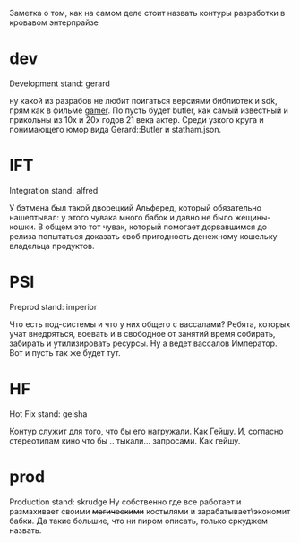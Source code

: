 Заметка о том, как на самом деле стоит назвать контуры разработки в кровавом энтерпрайзе

# dev
Development stand: gerard

ну какой из разрабов не любит поигаться версиями библиотек и sdk, прям как в фильме [gamer](https://st.kp.yandex.net/im/poster/1/7/6/kinopoisk.ru-Gamer-1764622.jpg). По пусть будет butler, как самый известный и прикольны из 10х и 20х годов 21 века актер. Среди узкого круга и понимающего юмор вида Gerard::Butler и statham.json.

# IFT
Integration stand: alfred

У бэтмена был такой дворецкий Альферед, который обязательно нашептывал: у этого чувака много бабок и давно не было жещины-кошки. В общем это тот чувак, который помогает дорвавшимся до релиза попытаться доказать своб пригодность денежному кошельку владельца продуктов.

# PSI
Preprod stand: imperior

Что есть под-системы и что у них общего с вассалами? Ребята, которых учат внедряться, воевать и в свободное от занятий время собирать, забирать и утилизировать ресурсы. Ну а ведет вассалов Император. Вот и пусть так же будет тут.

# HF
Hot Fix stand: geisha

Контур служит для того, что бы его нагружали. Как Гейшу. И, согласно стереотипам кино что бы .. тыкали... запросами. Как гейшу.

# prod
Production stand: skrudge
Ну собственно где все работает и размахивает своими ~~магическими~~ костылями и зарабатывает\экономит бабки. Да такие большие, что ни пиром описать, только сркуджем назвать.
